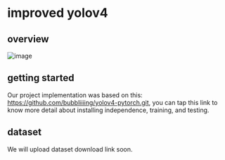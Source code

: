 # improved yolov4
## overview
![image](URL "https://github.com/waterdou/improved-yolov4/tree/master/nets/overview.png")
## getting started
Our project implementation was based on this: https://github.com/bubbliiiing/yolov4-pytorch.git, you can tap this link to know more detail about installing independence, training, and testing.
## dataset
We will upload dataset download link soon.
